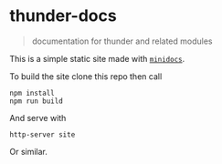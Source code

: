# thunder-docs

> documentation for thunder and related modules

This is a simple static site made with [`minidocs`](https://github.com/freeman-lab/minidocs).

To build the site clone this repo then call

```
npm install
npm run build
```

And serve with

```
http-server site
```

Or similar.